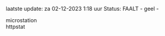 laatste update: 
za 02-12-2023  1:18   uur 
Status: FAALT - geel - 
<div class="service Y">microstation</div><div class="service G">httpstat</div>